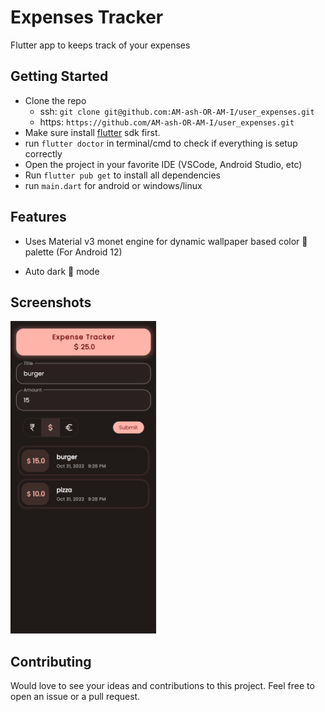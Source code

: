 # Expenses Tracker
Flutter app to keeps track of your expenses

## Getting Started

- Clone the repo
    - ssh: `git clone git@github.com:AM-ash-OR-AM-I/user_expenses.git`
    - https: `https://github.com/AM-ash-OR-AM-I/user_expenses.git`
- Make sure install [flutter](https://flutter.dev) sdk first.
- run `flutter doctor` in terminal/cmd to check if everything is setup correctly
- Open the project in your favorite IDE (VSCode, Android Studio, etc)
- Run `flutter pub get` to install all dependencies
- run `main.dart` for android or windows/linux

## Features
* Uses Material v3 monet engine for dynamic wallpaper based color 🎨 palette (For Android 12)

* Auto dark 🌙 mode

## Screenshots
<img src = "screenshots/screenshot.png" height = 500>

## Contributing
Would love to see your ideas and contributions to this project. Feel free to open an issue or a pull request.
